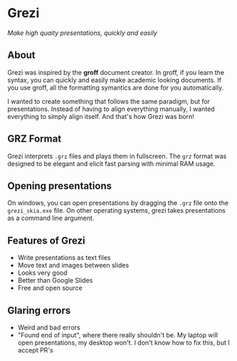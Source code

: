 # Grezi

*Make high quaity presentations, quickly and easily*

## About

Grezi was inspired by the **groff** document creator. In groff, if you learn the syntax, you can quickly and easily make academic looking documents. If you use groff, all the formatting symantics are done for you automatically.

I wanted to create something that follows the same paradigm, but for presentations. Instead of having to align everything manually, I wanted everything to simply align itself. And that's how Grezi was born!

## GRZ Format

Grezi interprets `.grz` files and plays them in fullscreen. The `grz` format was designed to be elegant and elicit fast parsing with minimal RAM usage.

## Opening presentations

On windows, you can open presentations by dragging the `.grz` file onto the `grezi_skia.exe` file. On other operating systems, grezi takes presentations as a command line argument.

## Features of Grezi

*   Write presentations as text files
*   Move text and images between slides
*   Looks very good
*   Better than Google Slides
*   Free and open source

## Glaring errors

*   Weird and bad errors
*   "Found end of input", where there really shouldn't be. My laptop will open presentations, my desktop won't. I don't know how to fix this, but I accept PR's
